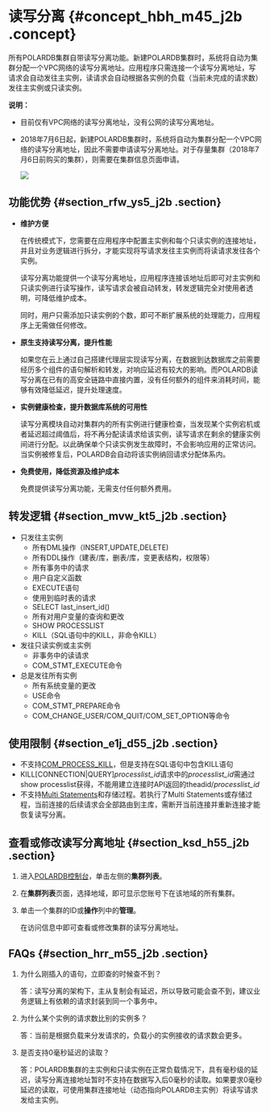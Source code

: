 # 读写分离 {#concept_hbh_m45_j2b .concept}

所有POLARDB集群自带读写分离功能。新建POLARDB集群时，系统将自动为集群分配一个VPC网络的读写分离地址。应用程序只需连接一个读写分离地址，写请求会自动发往主实例，读请求会自动根据各实例的负载（当前未完成的请求数）发往主实例或只读实例。

**说明：** 

-   目前仅有VPC网络的读写分离地址，没有公网的读写分离地址。
-   2018年7月6日起，新建POLARDB集群时，系统将自动为集群分配一个VPC网络的读写分离地址，因此不需要申请读写分离地址。对于存量集群（2018年7月6日前购买的集群），则需要在集群信息页面申请。

    ![](http://static-aliyun-doc.oss-cn-hangzhou.aliyuncs.com/assets/img/15443/15331038116843_zh-CN.png)


## 功能优势 {#section_rfw_ys5_j2b .section}

-   **维护方便**

    在传统模式下，您需要在应用程序中配置主实例和每个只读实例的连接地址，并且对业务逻辑进行拆分，才能实现将写请求发往主实例而将读请求发往各个实例。

    读写分离功能提供一个读写分离地址，应用程序连接该地址后即可对主实例和只读实例进行读写操作，读写请求会被自动转发，转发逻辑完全对使用者透明，可降低维护成本。

    同时，用户只需添加只读实例的个数，即可不断扩展系统的处理能力，应用程序上无需做任何修改。

-   **原生支持读写分离，提升性能**

    如果您在云上通过自己搭建代理层实现读写分离，在数据到达数据库之前需要经历多个组件的语句解析和转发，对响应延迟有较大的影响。而POLARDB读写分离在已有的高安全链路中直接内置，没有任何额外的组件来消耗时间，能够有效降低延迟，提升处理速度。

-   **实例健康检查，提升数据库系统的可用性**

    读写分离模块自动对集群内的所有实例进行健康检查，当发现某个实例宕机或者延迟超过阈值后，将不再分配读请求给该实例，读写请求在剩余的健康实例间进行分配。以此确保单个只读实例发生故障时，不会影响应用的正常访问。当实例被修复后，POLARDB会自动将该实例纳回请求分配体系内。

-   **免费使用，降低资源及维护成本**

    免费提供读写分离功能，无需支付任何额外费用。


## 转发逻辑 {#section_mvw_kt5_j2b .section}

-   只发往主实例
    -   所有DML操作（INSERT,UPDATE,DELETE\)
    -   所有DDL操作（建表/库，删表/库，变更表结构，权限等）
    -   所有事务中的请求
    -   用户自定义函数
    -   EXECUTE语句
    -   使用到临时表的请求
    -   SELECT last\_insert\_id\(\)
    -   所有对用户变量的查询和更改
    -   SHOW PROCESSLIST
    -   KILL（SQL语句中的KILL，非命令KILL）
-   发往只读实例或主实例
    -   非事务中的读请求
    -   COM\_STMT\_EXECUTE命令
-   总是发往所有实例
    -   所有系统变量的更改
    -   USE命令
    -   COM\_STMT\_PREPARE命令
    -   COM\_CHANGE\_USER/COM\_QUIT/COM\_SET\_OPTION等命令

## 使用限制 {#section_e1j_d55_j2b .section}

-   不支持[COM\_PROCESS\_KILL](https://dev.mysql.com/doc/internals/en/com-process-kill.html)，但是支持在SQL语句中包含KILL语句
-   KILL\[CONNECTION|QUERY\]*processlist\_id*请求中的*processlist\_id*需通过show processlist获得，不能用建立连接时API返回的theadid/*processlist\_id*
-   不支持[Multi Statements](https://dev.mysql.com/doc/internals/en/multi-statement.html)和存储过程。若执行了Multi Statements或存储过程，当前连接的后续请求会全部路由到主库，需断开当前连接并重新连接才能恢复读写分离。

## 查看或修改读写分离地址 {#section_ksd_h55_j2b .section}

1.  进入[POLARDB控制台](https://polardb.console.aliyun.com/)，单击左侧的**集群列表**。
2.  在**集群列表**页面，选择地域，即可显示您账号下在该地域的所有集群。
3.  单击一个集群的ID或**操作**列中的**管理**。

    在访问信息中即可查看或修改集群的读写分离地址。


## FAQs {#section_hrr_m55_j2b .section}

1.  为什么刚插入的语句，立即查的时候查不到？

    答：读写分离的架构下，主从复制会有延迟，所以导致可能会查不到，建议业务逻辑上有依赖的请求封装到同一个事务中。

2.  为什么某个实例的请求数比别的实例多？

    答：当前是根据负载来分发请求的，负载小的实例接收的请求数会更多。

3.  是否支持0毫秒延迟的读取？

    答：POLARDB集群的主实例和只读实例在正常负载情况下，具有毫秒级的延迟，读写分离连接地址暂时不支持在数据写入后0毫秒的读取。如果要求0毫秒延迟的读取，可使用集群连接地址（动态指向POLARDB主实例）将读写请求发给主实例。



